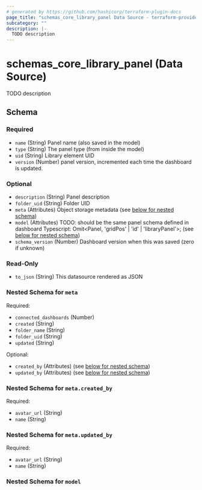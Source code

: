 ```yaml
---
# generated by https://github.com/hashicorp/terraform-plugin-docs
page_title: "schemas_core_library_panel Data Source - terraform-provider-schemas"
subcategory: ""
description: |-
  TODO description
---
```


# schemas_core_library_panel (Data Source)

TODO description



<!-- schema generated by tfplugindocs -->
## Schema

### Required

- `name` (String) Panel name (also saved in the model)
- `type` (String) The panel type (from inside the model)
- `uid` (String) Library element UID
- `version` (Number) panel version, incremented each time the dashboard is updated.

### Optional

- `description` (String) Panel description
- `folder_uid` (String) Folder UID
- `meta` (Attributes) Object storage metadata (see [below for nested schema](#nestedatt--meta))
- `model` (Attributes) TODO: should be the same panel schema defined in dashboard
Typescript: Omit<Panel, 'gridPos' | 'id' | 'libraryPanel'>; (see [below for nested schema](#nestedatt--model))
- `schema_version` (Number) Dashboard version when this was saved (zero if unknown)

### Read-Only

- `to_json` (String) This datasource rendered as JSON

<a id="nestedatt--meta"></a>
### Nested Schema for `meta`

Required:

- `connected_dashboards` (Number)
- `created` (String)
- `folder_name` (String)
- `folder_uid` (String)
- `updated` (String)

Optional:

- `created_by` (Attributes) (see [below for nested schema](#nestedatt--meta--created_by))
- `updated_by` (Attributes) (see [below for nested schema](#nestedatt--meta--updated_by))

<a id="nestedatt--meta--created_by"></a>
### Nested Schema for `meta.created_by`

Required:

- `avatar_url` (String)
- `name` (String)


<a id="nestedatt--meta--updated_by"></a>
### Nested Schema for `meta.updated_by`

Required:

- `avatar_url` (String)
- `name` (String)



<a id="nestedatt--model"></a>
### Nested Schema for `model`


